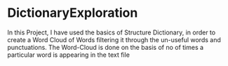 # DictionaryExploration
In this Project, I have used the basics of Structure Dictionary, in order to create a Word Cloud of Words filtering it through the un-useful words and punctuations.
The Word-Cloud is done on the basis of no of times a particular word is appearing in the text file
